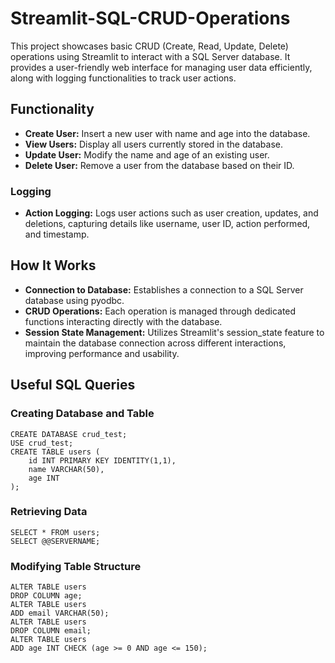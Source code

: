 <h1>Streamlit-SQL-CRUD-Operations</h1>

This project showcases basic CRUD (Create, Read, Update, Delete) operations using Streamlit to interact with a SQL Server database. It provides a user-friendly web interface for managing user data efficiently, along with logging functionalities to track user actions.

## Functionality
- <b>Create User:</b> Insert a new user with name and age into the database.
- <b>View Users:</b> Display all users currently stored in the database.
- <b>Update User:</b> Modify the name and age of an existing user.
- <b>Delete User:</b> Remove a user from the database based on their ID.

### Logging
- <strong>Action Logging:</strong> Logs user actions such as user creation, updates, and deletions, capturing details like username, user ID, action performed, and timestamp.

## How It Works
<ul>
        <li><strong>Connection to Database:</strong> Establishes a connection to a SQL Server database using pyodbc.</li>
        <li><strong>CRUD Operations:</strong> Each operation is managed through dedicated functions interacting directly with the database.</li>
        <li><strong>Session State Management:</strong> Utilizes Streamlit's session_state feature to maintain the database connection across different interactions, improving performance and usability.</li>
    </ul>

## Useful SQL Queries

### Creating Database and Table
<pre><code>CREATE DATABASE crud_test;
USE crud_test;
CREATE TABLE users (
    id INT PRIMARY KEY IDENTITY(1,1),
    name VARCHAR(50),
    age INT
);</code></pre>

### Retrieving Data
<pre><code>SELECT * FROM users;
SELECT @@SERVERNAME;</code></pre>

### Modifying Table Structure
<pre><code>ALTER TABLE users
DROP COLUMN age;
ALTER TABLE users
ADD email VARCHAR(50);
ALTER TABLE users
DROP COLUMN email;
ALTER TABLE users
ADD age INT CHECK (age >= 0 AND age <= 150);</code></pre>
